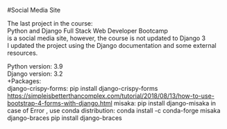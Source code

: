 #Social Media Site

The last project in the course:     
Python and Django Full Stack Web Developer Bootcamp    
is a social media site, however, the course is not updated to Django 3     
I updated the project using the Django documentation and some external resources.


Python version: 3.9     
Django version: 3.2  
+Packages:    
django-crispy-forms:
pip install django-crispy-forms
https://simpleisbetterthancomplex.com/tutorial/2018/08/13/how-to-use-bootstrap-4-forms-with-django.html
misaka:
pip install django-misaka
in case of Error , use conda distribution:
conda install -c conda-forge misaka
django-braces
pip install django-braces
